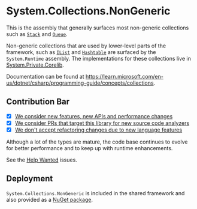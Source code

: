 # System.Collections.NonGeneric
This is the assembly that generally surfaces most non-generic collections such as [`Stack`](https://learn.microsoft.com/en-us/dotnet/api/system.collections.stack) and [`Queue`](https://learn.microsoft.com/en-us/dotnet/api/system.collections.queue).

Non-generic collections that are used by lower-level parts of the framework, such as [`IList`](https://learn.microsoft.com/en-us/dotnet/api/system.collections.ilist) and [`Hashtable`](https://learn.microsoft.com/en-us/dotnet/api/system.collections.hashtable) are surfaced by the `System.Runtime` assembly. The implementations for these collections live in [System.Private.Corelib](../System.Private.Corelib/src/System/Collections/).

Documentation can be found at https://learn.microsoft.com/en-us/dotnet/csharp/programming-guide/concepts/collections.

## Contribution Bar
- [x] [We consider new features, new APIs and performance changes](../../libraries/README.md#primary-bar)
- [x] [We consider PRs that target this library for new source code analyzers](../../libraries/README.md#secondary-bars)
- [x] [We don't accept refactoring changes due to new language features](../../libraries/README.md#secondary-bars)

Although a lot of the types are mature, the code base continues to evolve for better performance and to keep up with runtime enhancements.

See the [Help Wanted](https://github.com/dotnet/runtime/issues?q=is%3Aissue+is%3Aopen+label%3Aarea-System.Collections+label%3A%22help+wanted%22) issues.

## Deployment
`System.Collections.NonGeneric` is included in the shared framework and also provided as a [NuGet package](https://www.nuget.org/packages/System.Collections.NonGeneric).